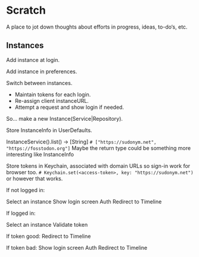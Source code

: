 #  Scratch

A place to jot down thoughts about efforts in progress, ideas, to-do‘s, etc. 

## Instances

Add instance at login.

Add instance in preferences.

Switch between instances.
- Maintain tokens for each login.
- Re-assign client instanceURL.
- Attempt a request and show login if needed.


So... make a new Instance(Service|Repository).

Store InstanceInfo in UserDefaults.

InstanceService().list() -> [String]
`# ["https://sudonym.net", "https://fosstodon.org"]`
Maybe the return type could be something more interesting like InstanceInfo

Store tokens in Keychain, associated with domain URLs so sign-in work for browser too.
`# Keychain.set(<access-token>, key: "https://sudonym.net")` or however that works.

If not logged in:

Select an instance
Show login screen
Auth
Redirect to Timeline

If logged in:

Select an instance
Validate token

If token good:
Redirect to Timeline

If token bad:
Show login screen
Auth
Redirect to Timeline



